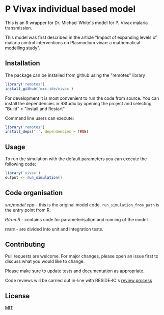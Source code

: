 # P Vivax individual based model

This is an R wrapper for Dr. Michael White's model for P. Vivax malaria
transmission.

This model was first described in the article "Impact of expanding levels of
malaria control interventions on Plasmodium vivax: a mathematical modelling study".

## Installation

The package can be installed from github using the "remotes" library

```R
library('remotes')
install_github('mrc-ide/vivax')
```

For development it is most convenient to run the code from source. You can
install the dependencies in RStudio by opening the project and selecting "Build" > "Install and Restart"

Command line users can execute:

```R
library('remotes')
install_deps('.', dependencies = TRUE)
```

## Usage

To run the simulation with the default parameters you
can execute the following code:

```R
library('vivax')
output <- run_simulation()
```
## Code organisation

*src/model.cpp* - this is the original model code. `run_simulation_from_path` is the
entry point from R.

*R/run.R* - contains code for parameterisation and running of the model.

*tests* - are divided into unit and integration tests.

## Contributing

Pull requests are welcome. For major changes, please open an issue first to
discuss what you would like to change.

Please make sure to update tests and documentation as appropriate.

Code reviews will be carried out in-line with RESIDE-IC's [review
process](https://reside-ic.github.io/articles/pull-requests/)

## License
[MIT](https://choosealicense.com/licenses/mit/)

